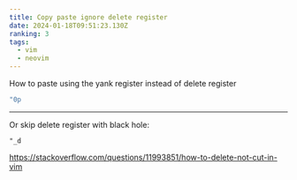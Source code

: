 ```yaml
---
title: Copy paste ignore delete register
date: 2024-01-18T09:51:23.130Z
ranking: 3
tags:
  - vim
  - neovim
---
```

How to paste using the yank register instead of delete register

```sh
"0p
```
---

Or skip delete register with black hole:

```
"_d
```

<https://stackoverflow.com/questions/11993851/how-to-delete-not-cut-in-vim>
